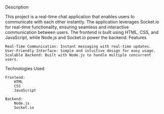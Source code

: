 Description

This project is a real-time chat application that enables users to communicate with each other instantly. The application leverages Socket.io for real-time functionality, ensuring seamless and interactive communication between users. The frontend is built using HTML, CSS, and JavaScript, while Node.js and Socket.io power the backend.
Features

    Real-Time Communication: Instant messaging with real-time updates.
    User-Friendly Interface: Simple and intuitive design for easy usage.
    Scalable Backend: Built with Node.js to handle multiple concurrent users.

Technologies Used

    Frontend:
        HTML
        CSS
        JavaScript

    Backend:
        Node.js
        Socket.io
